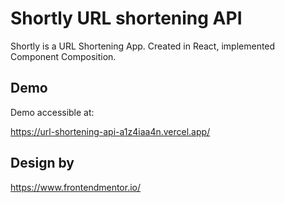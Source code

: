 # Shortly URL shortening API

Shortly is a URL Shortening App. Created in React, implemented Component Composition.

## Demo
Demo accessible at:

https://url-shortening-api-a1z4iaa4n.vercel.app/

## Design by

https://www.frontendmentor.io/
